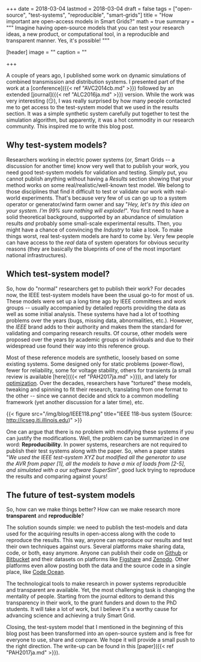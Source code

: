 +++
date = 2018-03-04
lastmod = 2018-03-04
draft = false
tags = ["open-source", "test-systems", "reproducible", "smart-grids"]
title = "How important are open-access models in Smart Grids?"
math = true
summary = """
Imagine having open-source models that you can test your research ideas, a new product, or computational tool, in a reproducible and transparent manner. Yes, it's possible!
"""

[header]
image = ""
caption = ""

+++

A couple of years ago, I published some work on dynamic simulations of combined transmission and distribution systems. I presented part of the work at a [conference]({{< ref "AVC2014cb.md" >}}) followed by an extended [journal]({{< ref "ALC2016ja.md" >}}) version. While the work was very interesting (:smirk:), I was really surprised by how many people contacted me to get access to the test-system model that we used in the results section. It was a simple synthetic system carefully put together to test the simulation algorithm, but apparently, it was a hot commodity in our research community. This inspired me to write this blog post.

## Why test-system models?

Researchers working in electric power systems (or, Smart Grids -- a discussion for another time) know very well that to publish your work, you need good test-system models for validation and testing. Simply put, you cannot publish anything without having a _Results_ section showing that your method works on some real/realistic/well-known test model. We belong to those disciplines that find it difficult to test or validate our work with real-world experiments. That's because very few of us can go up to a system operator or generator/wind farm owner and say "_Hey, let's try this idea on your system. I'm 99% sure nothing will explode!_". You first need to have a solid theoretical background, supported by an abundance of simulation results _and_ probably some small-scale experimental results. Then, you might have a chance of convincing the _Industry_ to take a look. To make things worst, real test-system models are hard to come by. Very few people can have access to the _real_ data of system operators for obvious security reasons (they are basically the blueprints of one of the most important national infrastructures).

## Which test-system model?

So, how do "normal" researchers get to publish their work? For decades now, the IEEE test-system models have been the usual go-to for most of us. These models were set up a long time ago by IEEE committees and work groups -- usually accompanied by detailed reports providing the data as well as some initial analysis. These systems have had a lot of toothing problems over the years (bugs, missing data, abnormalities, etc.). However, the _IEEE_ brand adds to their authority and makes them the standard for validating and comparing research results. Of course, other models were proposed over the years by academic groups or individuals and due to their widespread use found their way into this reference group.

Most of these reference models are synthetic, loosely based on some existing systems. Some designed only for static problems (power-flow), fewer for reliability, some for voltage stability, others for transients (a small review is available [here]({{< ref "PAH2017ja.md" >}})), and lately for [optimization](https://github.com/power-grid-lib/pglib-opf). Over the decades, researchers have "tortured" these models, tweaking and spinning to fit their research, translating from one format to the other -- since we cannot decide and stick to a common modelling framework (yet another discussion for a later time), etc. 

{{< figure src="/img/blog/IEEE118.png" title="IEEE 118-bus system (Source: http://icseg.iti.illinois.edu)" >}}

One can argue that there is no problem with modifying these systems if you can justify the modifications. Well, the problem can be summarized in one word: **Reproducibility**. In power systems, researchers are not required to publish their test systems along with the paper. So, when a paper states "_We used the IEEE test-system XYZ but modified all the generator to use the AVR from paper [1], all the models to have a mix of loads from [2-5], and simulated with a our software SuperSim_", good luck trying to reproduce the results and comparing against yours!

## The future of test-system models

So, how can we make things better? How can we make research more **transparent** and **reproducible**? 

The solution sounds simple: we need to publish the test-models and data used for the acquiring results in open-access along with the code to reproduce the results. This way, anyone can reproduce our results and test their own techniques against ours. Several platforms make sharing data, code, or both, easy anymore. Anyone can publish their code on [Github](http://github.com) or [Bitbucket](http://bitbucket.org) and their datasets on platforms like [Figshare](http://figshare.com) and [Zenodo](http://zenodo.org). Other platforms even allow posting both the data and the source code in a single place, like [Code Ocean](http://codeocean.com).

The technological tools to make research in power systems reproducible and transparent are available. Yet, the most challenging task is changing the mentality of people. Starting from the journal editors to demand this transparency in their work, to the grant funders and down to the PhD students. It will take a lot of work, but I believe it's a worthy cause for advancing science and achieving a truly Smart Grid.

Closing, the test-system model that I mentioned in the beginning of this blog post has been transformed into an open-source system and is free for everyone to use, share and compare. We hope it will provide a small push to the right direction. The write-up can be found in this [paper]({{< ref "PAH2017ja.md" >}}).